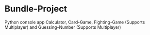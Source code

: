 # Bundle-Project
Python console app Calculator, Card-Game, Fighting-Game (Supports Multiplayer) and Guessing-Number  (Supports Multiplayer)
